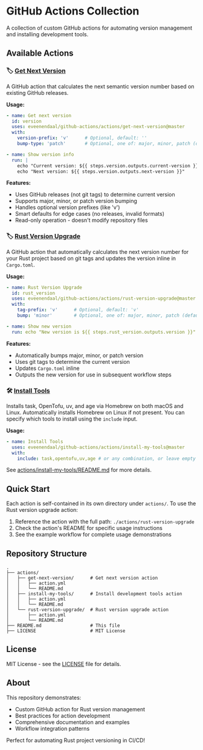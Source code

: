 # GitHub Actions Collection

A collection of custom GitHub actions for automating version management and installing development tools.

## Available Actions

### 🏷️ [Get Next Version](actions/get-next-version)
A GitHub action that calculates the next semantic version number based on existing GitHub releases.

**Usage:**
```yaml
- name: Get next version
  id: version
  uses: eveenendaal/github-actions/actions/get-next-version@master
  with:
    version-prefix: 'v'      # Optional, default: ''
    bump-type: 'patch'       # Optional, one of: major, minor, patch (default: patch)

- name: Show version info
  run: |
    echo "Current version: ${{ steps.version.outputs.current-version }}"
    echo "Next version: ${{ steps.version.outputs.next-version }}"
```

**Features:**
- Uses GitHub releases (not git tags) to determine current version
- Supports major, minor, or patch version bumping
- Handles optional version prefixes (like 'v')
- Smart defaults for edge cases (no releases, invalid formats)
- Read-only operation - doesn't modify repository files

### 🏷️ [Rust Version Upgrade](actions/rust-version-upgrade)
A GitHub action that automatically calculates the next version number for your Rust project based on git tags and updates the version inline in `Cargo.toml`.

**Usage:**
```yaml
- name: Rust Version Upgrade
  id: rust_version
  uses: eveenendaal/github-actions/actions/rust-version-upgrade@master
  with:
    tag-prefix: 'v'      # Optional, default: 'v'
    bump: 'minor'        # Optional, one of: major, minor, patch (default: minor)

- name: Show new version
  run: echo "New version is ${{ steps.rust_version.outputs.version }}"
```

**Features:**
- Automatically bumps major, minor, or patch version
- Uses git tags to determine the current version
- Updates `Cargo.toml` inline
- Outputs the new version for use in subsequent workflow steps

### 🛠️ [Install Tools](actions/install-my-tools)
Installs task, OpenTofu, uv, and age via Homebrew on both macOS and Linux. Automatically installs Homebrew on Linux if not present. You can specify which tools to install using the `include` input.

**Usage:**
```yaml
- name: Install Tools
  uses: eveenendaal/github-actions/actions/install-my-tools@master
  with:
    include: task,opentofu,uv,age # or any combination, or leave empty for all
```

See [actions/install-my-tools/README.md](actions/install-my-tools/README.md) for more details.

## Quick Start

Each action is self-contained in its own directory under `actions/`. To use the Rust version upgrade action:

1. Reference the action with the full path: `./actions/rust-version-upgrade`
2. Check the action's README for specific usage instructions
3. See the example workflow for complete usage demonstrations

## Repository Structure

```
.
├── actions/
│   ├── get-next-version/      # Get next version action
│   │   ├── action.yml
│   │   └── README.md
│   ├── install-my-tools/      # Install development tools action
│   │   ├── action.yml
│   │   └── README.md
│   └── rust-version-upgrade/  # Rust version upgrade action
│       ├── action.yml
│       └── README.md
├── README.md                  # This file
├── LICENSE                    # MIT License
```

## License

MIT License - see the [LICENSE](LICENSE) file for details.

## About

This repository demonstrates:
- Custom GitHub action for Rust version management
- Best practices for action development
- Comprehensive documentation and examples
- Workflow integration patterns

Perfect for automating Rust project versioning in CI/CD!
